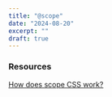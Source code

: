```yaml
---
title: "@scope"
date: "2024-08-20"
excerpt: ""
draft: true
---
```


### Resources

[How does scope CSS work?](https://www.youtube.com/watch?v=YPmUIwVh5vk)
